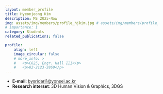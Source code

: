 ```yaml
---
layout: member_profile
title: Hyeonjeong Kim
description: MS 2025-Now
img: assets/img/members/profile_hjkim.jpg # assets/img/members/profile_jykim.jpg
# importance: 1
category: Students
related_publications: false

profile:
    align: left
    image_circular: false
    # more_info: >
    #   <p>C625, Engr. Hall III</p>
    #   <p>02-2123-2869</p>
---
```


- **E-mail**: byoridari1@yonsei.ac.kr
- **Research interset**: 3D Human Vision & Graphics, 3DGS
